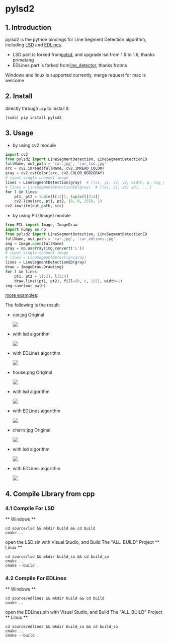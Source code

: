 pylsd2
======

## 1. Introduction

pylsd2 is the python bindings for Line Segment Detection algorithm, including [LSD](http://www.ipol.im/pub/art/2012/gjmr-lsd/) and [EDLines](https://www.sciencedirect.com/science/article/abs/pii/S0167865511001772).

* LSD part is forked from[pylsd](https://github.com/primetang/pylsd), and upgrade lsd from 1.5 to 1.6, thanks primetang
* EDLines part is forked from[line_detector](https://github.com/frotms/line_detector), thanks frotms

Windows and linux is supported currently, merge request for mac is welcome

## 2. Install

directly through `pip` to install it:

```
[sudo] pip install pylsd2
```

## 3. Usage

* by using cv2 module

```python
import cv2
from pylsd2 import LineSegmentDetection, LineSegmentDetectionED
fullName, out_path = 'car.jpg', 'car_lsd.jpg'
src = cv2.imread(fullName, cv2.IMREAD_COLOR)
gray = cv2.cvtColor(src, cv2.COLOR_BGR2GRAY)
# input single channel image
lines = LineSegmentDetection(gray)  # [(x1, y1, x2, y2, width, p, log_nfa), ...]
# lines = LineSegmentDetectionED(gray)  # [(x1, y1, x2, y2), ...]
for l in lines:
    pt1, pt2 = tuple(l[:2]), tuple(l[2:4])
    cv2.line(src, pt1, pt2, (0, 0, 255), 1)
cv2.imwrite(out_path, src)
```

* by using PIL(Image) module

```python
from PIL import Image, ImageDraw
import numpy as np
from pylsd2 import LineSegmentDetection, LineSegmentDetectionED
fullName, out_path = 'car.jpg', 'car_edlines.jpg'
img = Image.open(fullName)
gray = np.asarray(img.convert('L'))
# input single channel image
# lines = LineSegmentDetection(gray)
lines = LineSegmentDetectionED(gray)
draw = ImageDraw.Draw(img)
for l in lines:
    pt1, pt2 = l[:2], l[2:4]
    draw.line((pt1, pt2), fill=(0, 0, 255), width=1)
img.save(out_path)
```

[more examples](https://github.com/anyongjin/pylsd2/tree/master/example):

The following is the result:

* car.jpg Original  

  ![](example/car.jpg)
* with lsd algorithm  

  ![](example/out/car_lsd.jpg)
* with EDLines algorithm  

  ![](example/out/car_edlines.jpg)

* house.png Original  

  ![](example/house.png)
* with lsd algorithm  

  ![](example/out/house_lsd.png)
* with EDLines algorithm  

  ![](example/out/house_edlines.png)


* chairs.jpg Original  

  ![](example/chairs.jpg)
* with lsd algorithm  

  ![](example/out/chairs_lsd.jpg)
* with EDLines algorithm  

  ![](example/out/chairs_edlines.jpg)

## 4. Compile Library from cpp  

### 4.1 Compile For LSD
** Windows **

```shell
cd source/lsd && mkdir build && cd build
cmake ..
```

open the LSD.sln with Visual Studio, and Build The "ALL_BUILD" Project
** Linux **

```shell
cd source/lsd && mkdir build_so && cd build_so
cmake ..
cmake --build .
```

### 4.2 Compile For EDLines
** Windows **

```shell
cd source/edlines && mkdir build && cd build
cmake ..
```

open the EDLines.sln with Visual Studio, and Build The "ALL_BUILD" Project
** Linux **

```shell
cd source/edlines && mkdir build_so && cd build_so
cmake ..
cmake --build .
```

